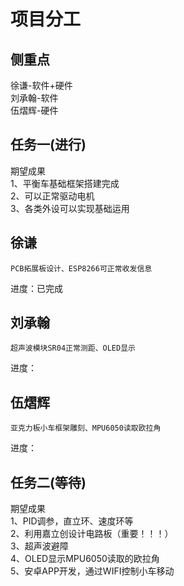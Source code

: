 # 项目分工

## 侧重点

徐谦-软件+硬件  
刘承翰-软件  
伍熠辉-硬件  

## 任务一(进行)

期望成果  
    1、平衡车基础框架搭建完成  
    2、可以正常驱动电机  
    3、各类外设可以实现基础运用  


## 徐谦
    PCB拓展板设计、ESP8266可正常收发信息
 进度：已完成

## 刘承翰
    超声波模块SR04正常测距、OLED显示
 进度：

## 伍熠辉
    亚克力板小车框架雕刻、MPU6050读取欧拉角
 进度：

## 任务二(等待)

期望成果  
1、PID调参，直立环、速度环等  
2、利用嘉立创设计电路板（重要！！！）  
3、超声波避障  
4、OLED显示MPU6050读取的欧拉角  
5、安卓APP开发，通过WIFI控制小车移动  